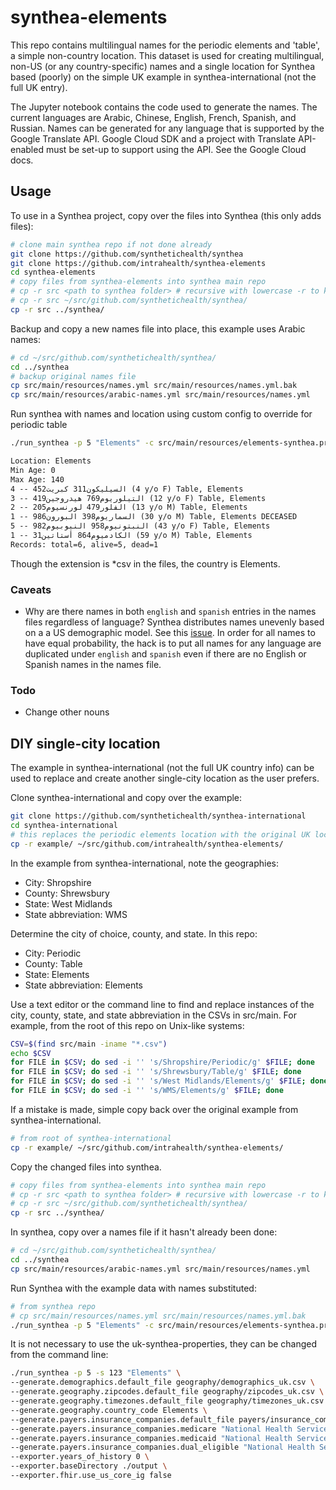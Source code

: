 # synthea-elements

This repo contains multilingual names for the periodic elements and 'table', a simple non-country location. This dataset is used for creating multilingual, non-US (or any country-specific) names and a single location for Synthea based (poorly) on the simple UK example in synthea-international (not the full UK entry).

The Jupyter notebook contains the code used to generate the names. The current languages are Arabic, Chinese, English, French, Spanish, and Russian. Names can be generated for any language that is supported by the Google Translate API. Google Cloud SDK and a project with Translate API-enabled must be set-up to support using the API. See the Google Cloud docs. 

## Usage

To use in a Synthea project, copy over the files into Synthea (this only adds files):

```sh
# clone main synthea repo if not done already
git clone https://github.com/synthetichealth/synthea
git clone https://github.com/intrahealth/synthea-elements
cd synthea-elements
# copy files from synthea-elements into synthea main repo
# cp -r src <path to synthea folder> # recursive with lowercase -r to keep src folder
# cp -r src ~/src/github.com/synthetichealth/synthea/
cp -r src ../synthea/
```

Backup and copy a new names file into place, this example uses Arabic names:
```sh
# cd ~/src/github.com/synthetichealth/synthea/
cd ../synthea
# backup original names file
cp src/main/resources/names.yml src/main/resources/names.yml.bak
cp src/main/resources/arabic-names.yml src/main/resources/names.yml
```

Run synthea with names and location using custom config to override for periodic table
```sh
./run_synthea -p 5 "Elements" -c src/main/resources/elements-synthea.properties
```

```txt
Location: Elements
Min Age: 0
Max Age: 140
4 -- السيليكون311 كبريت452 (4 y/o F) Table, Elements
3 -- التيلوريوم769 هيدروجين419 (12 y/o F) Table, Elements
2 -- الفلور479 لورنسيوم205 (13 y/o M) Table, Elements
1 -- السماريوم398 البورون986 (30 y/o M) Table, Elements DECEASED
5 -- النبتونيوم958 النيوبيوم982 (43 y/o F) Table, Elements
1 -- الكادميوم864 أستاتين31 (59 y/o M) Table, Elements
Records: total=6, alive=5, dead=1
```

Though the extension is *csv in the files, the country is Elements.

### Caveats

* Why are there names in both `english` and `spanish` entries in the names files regardless of language? Synthea distributes names unevenly based on a a US demographic model. See this [issue](https://github.com/synthetichealth/synthea/issues/908#issuecomment-868730712). In order for all names to have equal probability, the hack is to put all names for any language are duplicated under `english` and `spanish` even if there are no English or Spanish names in the names file.

### Todo

* Change other nouns

## DIY single-city location

The example in synthea-international (not the full UK country info) can be used to replace and create another single-city location as the user prefers.

Clone synthea-international and copy over the example:
```sh
git clone https://github.com/synthetichealth/synthea-international
cd synthea-international
# this replaces the periodic elements location with the original UK location
cp -r example/ ~/src/github.com/intrahealth/synthea-elements/
```

In the example from synthea-international, note the geographies:

* City: Shropshire
* County: Shrewsbury
* State: West Midlands
* State abbreviation: WMS

Determine the city of choice, county, and state. In this repo:

* City: Periodic
* County: Table
* State: Elements
* State abbreviation: Elements

Use a text editor or the command line to find and replace instances of the city, county, state, and state abbreviation in the CSVs in src/main. For example, from the root of this repo on Unix-like systems:

```sh
CSV=$(find src/main -iname "*.csv")
echo $CSV
for FILE in $CSV; do sed -i '' 's/Shropshire/Periodic/g' $FILE; done
for FILE in $CSV; do sed -i '' 's/Shrewsbury/Table/g' $FILE; done
for FILE in $CSV; do sed -i '' 's/West Midlands/Elements/g' $FILE; done
for FILE in $CSV; do sed -i '' 's/WMS/Elements/g' $FILE; done
```

If a mistake is made, simple copy back over the original example from synthea-international.
```sh
# from root of synthea-international
cp -r example/ ~/src/github.com/intrahealth/synthea-elements/
```

Copy the changed files into synthea.
```sh
# copy files from synthea-elements into synthea main repo
# cp -r src <path to synthea folder> # recursive with lowercase -r to keep src folder
# cp -r src ~/src/github.com/synthetichealth/synthea/
cp -r src ../synthea/
```

In synthea, copy over a names file if it hasn't already been done:
```sh
# cd ~/src/github.com/synthetichealth/synthea/
cd ../synthea
cp src/main/resources/arabic-names.yml src/main/resources/names.yml
```

Run Synthea with the example data with names substituted:

```sh
# from synthea repo
# cp src/main/resources/names.yml src/main/resources/names.yml.bak
./run_synthea -p 5 "Elements" -c src/main/resources/elements-synthea.properties
```

It is not necessary to use the uk-synthea-properties, they can be changed from the command line:

```bash
./run_synthea -p 5 -s 123 "Elements" \
--generate.demographics.default_file geography/demographics_uk.csv \
--generate.geography.zipcodes.default_file geography/zipcodes_uk.csv \
--generate.geography.timezones.default_file geography/timezones_uk.csv \
--generate.geography.country_code Elements \
--generate.payers.insurance_companies.default_file payers/insurance_companies_uk.csv \
--generate.payers.insurance_companies.medicare "National Health Service" \
--generate.payers.insurance_companies.medicaid "National Health Service" \
--generate.payers.insurance_companies.dual_eligible "National Health Service" \
--exporter.years_of_history 0 \
--exporter.baseDirectory ./output \
--exporter.fhir.use_us_core_ig false
```
